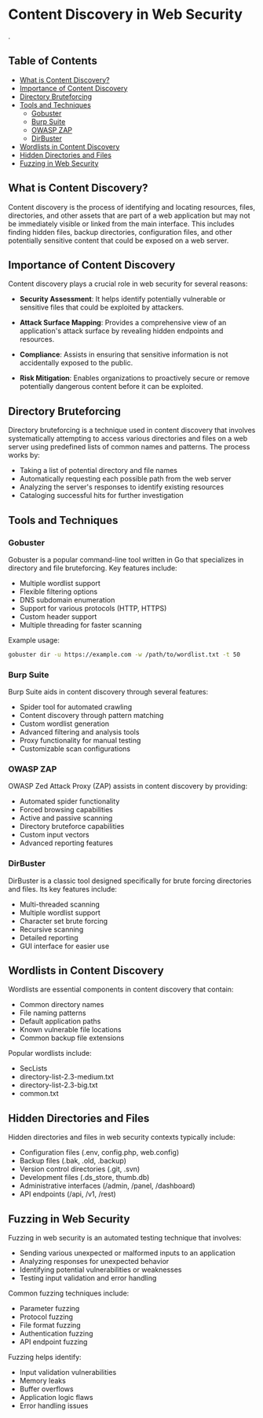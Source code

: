 # Content Discovery in Web Security
.
## Table of Contents

* [What is Content Discovery?](#what-is-content-discovery)
* [Importance of Content Discovery](#importance-of-content-discovery)
* [Directory Bruteforcing](#directory-bruteforcing)
* [Tools and Techniques](#tools-and-techniques)
  * [Gobuster](#gobuster)
  * [Burp Suite](#burp-suite)
  * [OWASP ZAP](#owasp-zap)
  * [DirBuster](#dirbuster)
* [Wordlists in Content Discovery](#wordlists-in-content-discovery)
* [Hidden Directories and Files](#hidden-directories-and-files)
* [Fuzzing in Web Security](#fuzzing-in-web-security)

## What is Content Discovery?

Content discovery is the process of identifying and locating resources, files, directories, and other assets that are part of a web application but may not be immediately visible or linked from the main interface. This includes finding hidden files, backup directories, configuration files, and other potentially sensitive content that could be exposed on a web server.

## Importance of Content Discovery

Content discovery plays a crucial role in web security for several reasons:

* **Security Assessment**: It helps identify potentially vulnerable or sensitive files that could be exploited by attackers.

* **Attack Surface Mapping**: Provides a comprehensive view of an application's attack surface by revealing hidden endpoints and resources.

* **Compliance**: Assists in ensuring that sensitive information is not accidentally exposed to the public.

* **Risk Mitigation**: Enables organizations to proactively secure or remove potentially dangerous content before it can be exploited.

## Directory Bruteforcing

Directory bruteforcing is a technique used in content discovery that involves systematically attempting to access various directories and files on a web server using predefined lists of common names and patterns. The process works by:

* Taking a list of potential directory and file names
* Automatically requesting each possible path from the web server
* Analyzing the server's responses to identify existing resources
* Cataloging successful hits for further investigation

## Tools and Techniques

### Gobuster

Gobuster is a popular command-line tool written in Go that specializes in directory and file bruteforcing. Key features include:

* Multiple wordlist support
* Flexible filtering options
* DNS subdomain enumeration
* Support for various protocols (HTTP, HTTPS)
* Custom header support
* Multiple threading for faster scanning

Example usage:

```bash
gobuster dir -u https://example.com -w /path/to/wordlist.txt -t 50
```

### Burp Suite

Burp Suite aids in content discovery through several features:

* Spider tool for automated crawling
* Content discovery through pattern matching
* Custom wordlist generation
* Advanced filtering and analysis tools
* Proxy functionality for manual testing
* Customizable scan configurations

### OWASP ZAP

OWASP Zed Attack Proxy (ZAP) assists in content discovery by providing:

* Automated spider functionality
* Forced browsing capabilities
* Active and passive scanning
* Directory bruteforce capabilities
* Custom input vectors
* Advanced reporting features

### DirBuster

DirBuster is a classic tool designed specifically for brute forcing directories and files. Its key features include:

* Multi-threaded scanning
* Multiple wordlist support
* Character set brute forcing
* Recursive scanning
* Detailed reporting
* GUI interface for easier use

## Wordlists in Content Discovery

Wordlists are essential components in content discovery that contain:

* Common directory names
* File naming patterns
* Default application paths
* Known vulnerable file locations
* Common backup file extensions

Popular wordlists include:

* SecLists
* directory-list-2.3-medium.txt
* directory-list-2.3-big.txt
* common.txt

## Hidden Directories and Files

Hidden directories and files in web security contexts typically include:

* Configuration files (.env, config.php, web.config)
* Backup files (.bak, .old, .backup)
* Version control directories (.git, .svn)
* Development files (.ds_store, thumb.db)
* Administrative interfaces (/admin, /panel, /dashboard)
* API endpoints (/api, /v1, /rest)

## Fuzzing in Web Security

Fuzzing in web security is an automated testing technique that involves:

* Sending various unexpected or malformed inputs to an application
* Analyzing responses for unexpected behavior
* Identifying potential vulnerabilities or weaknesses
* Testing input validation and error handling

Common fuzzing techniques include:

* Parameter fuzzing
* Protocol fuzzing
* File format fuzzing
* Authentication fuzzing
* API endpoint fuzzing

Fuzzing helps identify:

* Input validation vulnerabilities
* Memory leaks
* Buffer overflows
* Application logic flaws
* Error handling issues